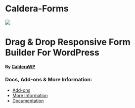 Caldera-Forms
=============
<img src="https://calderawp.com/wp-content/uploads/2015/02/CalderaWP_Logo_SQ-150x150.png" >

# Drag & Drop Responsive Form Builder For WordPress

#### By <a href="https://CalderaWP.com" title="CalderaWP: Transform Your WordPress Experience">CalderaWP</a>

### Docs, Add-ons & More Information:
* [Add-ons](https://calderawp.com/caldera-forms-add-ons/)
* [More Information](https://calderawp.com/downloads/caldera-forms/)
* [Documentation](http://docs.calderaforms.com/)
